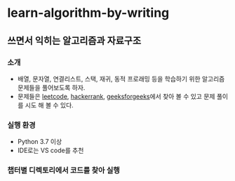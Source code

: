 # learn-algorithm-by-writing
## 쓰면서 익히는 알고리즘과 자료구조
### 소개
- 배열, 문자열, 연결리스트, 스택, 재귀, 동적 프로래밍 등을 학습하기 위한 알고리즘 문제들을 풀어보도록 하자.
- 문제들은 [leetcode](https://leetcode.com/), [hackerrank](https://www.hackerrank.com/), [geeksforgeeks](https://www.geeksforgeeks.org/)에서 찾아 볼 수 있고 문제 풀이를 시도 해 볼 수 있다.
### 실행 환경
- Python 3.7 이상
- IDE로는 VS code를 추천
### 챕터별 디렉토리에서 코드를 찾아 실행
